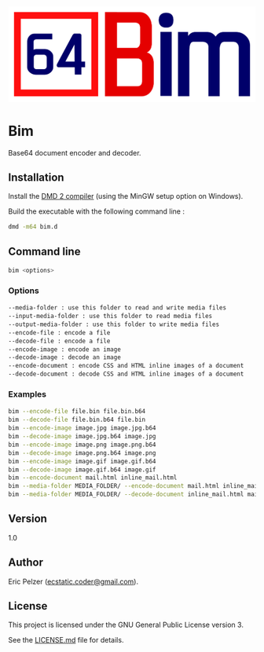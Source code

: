 ![](https://github.com/senselogic/BIM/blob/master/LOGO/bim.png)

# Bim

Base64 document encoder and decoder.

## Installation

Install the [DMD 2 compiler](https://dlang.org/download.html) (using the MinGW setup option on Windows).

Build the executable with the following command line :

```bash
dmd -m64 bim.d
```

## Command line

```bash
bim <options>
```

### Options

```bash
--media-folder : use this folder to read and write media files
--input-media-folder : use this folder to read media files
--output-media-folder : use this folder to write media files
--encode-file : encode a file
--decode-file : encode a file
--encode-image : encode an image
--decode-image : decode an image
--encode-document : encode CSS and HTML inline images of a document
--decode-document : decode CSS and HTML inline images of a document
```

### Examples

```bash
bim --encode-file file.bin file.bin.b64
bim --decode-file file.bin.b64 file.bin
bim --encode-image image.jpg image.jpg.b64
bim --decode-image image.jpg.b64 image.jpg
bim --encode-image image.png image.png.b64
bim --decode-image image.png.b64 image.png
bim --encode-image image.gif image.gif.b64
bim --decode-image image.gif.b64 image.gif
bim --encode-document mail.html inline_mail.html
bim --media-folder MEDIA_FOLDER/ --encode-document mail.html inline_mail.html
bim --media-folder MEDIA_FOLDER/ --decode-document inline_mail.html mail.html
```

## Version

1.0

## Author

Eric Pelzer (ecstatic.coder@gmail.com).

## License

This project is licensed under the GNU General Public License version 3.

See the [LICENSE.md](LICENSE.md) file for details.
